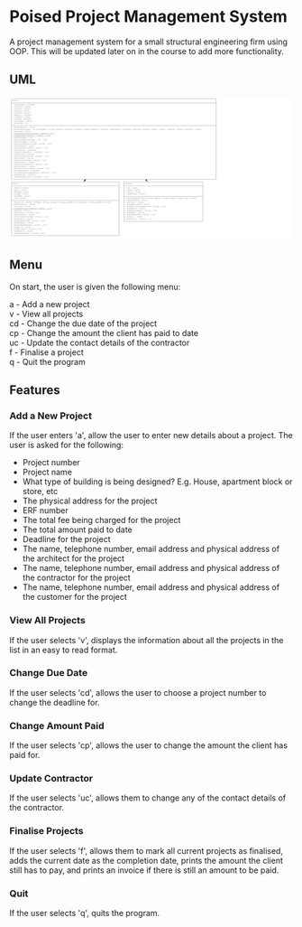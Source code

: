 # Poised Project Management System

A project management system for a small structural engineering firm using OOP.
This will be updated later on in the course to add more functionality.

## UML

![UML](/Poised%20UML.png "UML")

## Menu

On start, the user is given the following menu:

a  - Add a new project\
v  - View all projects\
cd - Change the due date of the project\
cp - Change the amount the client has paid to date\
uc - Update the contact details of the contractor\
f  - Finalise a project\
q  - Quit the program

## Features

### Add a New Project

If the user enters 'a', allow the user to enter new details about a project.
The user is asked for the following:

- Project number
- Project name
- What type of building is being designed? E.g. House, apartment block or
store, etc
- The physical address for the project
- ERF number
- The total fee being charged for the project
- The total amount paid to date
- Deadline for the project
- The name, telephone number, email address and physical address of the
architect for the project
- The name, telephone number, email address and physical address of the
contractor for the project
- The name, telephone number, email address and physical address of the
customer for the project

### View All Projects

If the user selects 'v', displays the information about all the projects in the
list in an easy to read format.

### Change Due Date

If the user selects 'cd', allows the user to choose a project number to change
the deadline for.

### Change Amount Paid

If the user selects 'cp', allows the user to change the amount the client has
paid for.

### Update Contractor

If the user selects 'uc', allows them to change any of the contact details
of the contractor.

### Finalise Projects

If the user selects 'f', allows them to mark all current projects as finalised,
adds the current date as the completion date, prints the amount the client still
has to pay, and prints an invoice if there is still an amount to be paid.

### Quit

If the user selects 'q', quits the program.
